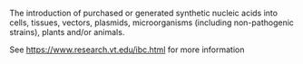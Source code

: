 The introduction of purchased or generated synthetic nucleic acids into cells, tissues, vectors, plasmids, microorganisms (including non-pathogenic strains), plants and/or animals.

 See https://www.research.vt.edu/ibc.html for more information

